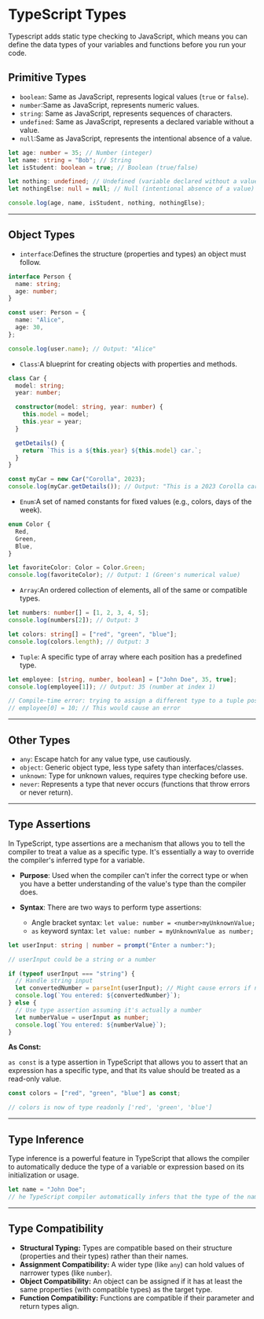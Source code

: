 # TypeScript Types

Typescript adds static type checking to JavaScript, which means you can define the data types of your variables and functions before you run your code.

## Primitive Types

- `boolean`: Same as JavaScript, represents logical values (`true` or `false`).
- `number`:Same as JavaScript, represents numeric values.
- `string`: Same as JavaScript, represents sequences of characters.
- `undefined`: Same as JavaScript, represents a declared variable without a value.
- `null`:Same as JavaScript, represents the intentional absence of a value.

```ts
let age: number = 35; // Number (integer)
let name: string = "Bob"; // String
let isStudent: boolean = true; // Boolean (true/false)

let nothing: undefined; // Undefined (variable declared without a value)
let nothingElse: null = null; // Null (intentional absence of a value)

console.log(age, name, isStudent, nothing, nothingElse);
```

---

## Object Types

- `interface`:Defines the structure (properties and types) an object must follow.

```ts
interface Person {
  name: string;
  age: number;
}

const user: Person = {
  name: "Alice",
  age: 30,
};

console.log(user.name); // Output: "Alice"
```

- `Class`:A blueprint for creating objects with properties and methods.

```ts
class Car {
  model: string;
  year: number;

  constructor(model: string, year: number) {
    this.model = model;
    this.year = year;
  }

  getDetails() {
    return `This is a ${this.year} ${this.model} car.`;
  }
}

const myCar = new Car("Corolla", 2023);
console.log(myCar.getDetails()); // Output: "This is a 2023 Corolla car."
```

- `Enum`:A set of named constants for fixed values (e.g., colors, days of the week).

```ts
enum Color {
  Red,
  Green,
  Blue,
}

let favoriteColor: Color = Color.Green;
console.log(favoriteColor); // Output: 1 (Green's numerical value)
```

- `Array`:An ordered collection of elements, all of the same or compatible types.

```ts
let numbers: number[] = [1, 2, 3, 4, 5];
console.log(numbers[2]); // Output: 3

let colors: string[] = ["red", "green", "blue"];
console.log(colors.length); // Output: 3
```

- `Tuple`: A specific type of array where each position has a predefined type.

```ts
let employee: [string, number, boolean] = ["John Doe", 35, true];
console.log(employee[1]); // Output: 35 (number at index 1)

// Compile-time error: trying to assign a different type to a tuple position
// employee[0] = 10; // This would cause an error
```

---

## Other Types

- `any`: Escape hatch for any value type, use cautiously.
- `object`: Generic object type, less type safety than interfaces/classes.
- `unknown`: Type for unknown values, requires type checking before use.
- `never`: Represents a type that never occurs (functions that throw errors or never return).

---

## Type Assertions

In TypeScript, type assertions are a mechanism that allows you to tell the compiler to treat a value as a specific type. It's essentially a way to override the compiler's inferred type for a variable.

- **Purpose**: Used when the compiler can't infer the correct type or when you have a better understanding of the value's type than the compiler does.

- **Syntax**: There are two ways to perform type assertions:
  - Angle bracket syntax: `let value: number = <number>myUnknownValue;`
  - `as` keyword syntax: `let value: number = myUnknownValue as number;`

```ts
let userInput: string | number = prompt("Enter a number:");

// userInput could be a string or a number

if (typeof userInput === "string") {
  // Handle string input
  let convertedNumber = parseInt(userInput); // Might cause errors if not a valid number
  console.log(`You entered: ${convertedNumber}`);
} else {
  // Use type assertion assuming it's actually a number
  let numberValue = userInput as number;
  console.log(`You entered: ${numberValue}`);
}
```

**As Const:**

`as const` is a type assertion in TypeScript that allows you to assert that an expression has a specific type, and that its value should be treated as a read-only value.

```ts
const colors = ["red", "green", "blue"] as const;

// colors is now of type readonly ['red', 'green', 'blue']
```

---

## Type Inference

Type inference is a powerful feature in TypeScript that allows the compiler to automatically deduce the type of a variable or expression based on its initialization or usage.

```ts
let name = "John Doe";
// he TypeScript compiler automatically infers that the type of the name variable is string.
```

---

## Type Compatibility

- **Structural Typing:** Types are compatible based on their structure (properties and their types) rather than their names.
- **Assignment Compatibility:** A wider type (like `any`) can hold values of narrower types (like `number`).
- **Object Compatibility:** An object can be assigned if it has at least the same properties (with compatible types) as the target type.
- **Function Compatibility:** Functions are compatible if their parameter and return types align.
